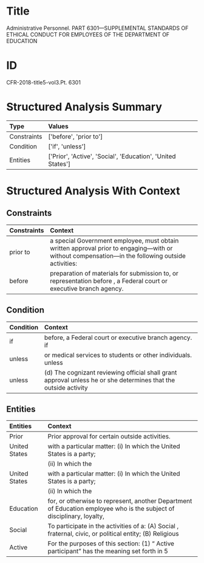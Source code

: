 # Title

 Administrative Personnel. PART 6301—SUPPLEMENTAL STANDARDS OF ETHICAL CONDUCT FOR EMPLOYEES OF THE DEPARTMENT OF EDUCATION


# ID

 CFR-2018-title5-vol3.Pt. 6301


# Structured Analysis Summary

| Type        | Values                                                      |
|:------------|:------------------------------------------------------------|
| Constraints | ['before', 'prior to']                                      |
| Condition   | ['if', 'unless']                                            |
| Entities    | ['Prior', 'Active', 'Social', 'Education', 'United States'] |


# Structured Analysis With Context

 


## Constraints

| Constraints   | Context                                                                                                                                                     |
|:--------------|:------------------------------------------------------------------------------------------------------------------------------------------------------------|
| prior to      | a special Government employee, must obtain written approval prior to engaging&#8212;with or without compensation&#8212;in the following outside activities: |
| before        | preparation of materials for submission to, or representation before , a Federal court or executive branch agency.                                          |


## Condition

| Condition   | Context                                                                                                          |
|:------------|:-----------------------------------------------------------------------------------------------------------------|
| if          | before, a Federal court or executive branch agency. if                                                           |
| unless      | or medical services to students or other individuals. unless                                                     |
| unless      | (d) The cognizant reviewing official shall grant approval  unless he or she determines that the outside activity |


## Entities

| Entities      | Context                                                                                                               |
|:--------------|:----------------------------------------------------------------------------------------------------------------------|
| Prior         | Prior  approval for certain outside activities.                                                                       |
| United States | with a particular matter: (i) In which the United States  is a party;                                                 |
|               |           (ii) In which the                                                                                           |
| United States | with a particular matter: (i) In which the United States  is a party;                                                 |
|               |           (ii) In which the                                                                                           |
| Education     | for, or otherwise to represent, another Department of Education employee who is the subject of disciplinary, loyalty, |
| Social        | To participate in the activities of a: (A) Social , fraternal, civic, or political entity; (B) Religious              |
| Active        | For the purposes of this section: (1) &#8220; Active participant&#8221; has the meaning set forth in 5                |


